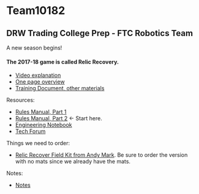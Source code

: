 # Team10182
## DRW Trading College Prep - FTC Robotics Team

A new season begins!

#### The 2017-18 game is called Relic Recovery.

- [Video explanation](https://www.youtube.com/watch?v=4xBHfwjfQGs)
- [One page overview](https://firstinspiresst01.blob.core.windows.net/ftc/first-kj-relic-recovery-onepage.pdf)
- [Training Document, other materials](https://www.firstinspires.org/resource-library/ftc/game-and-season-info)

Resources:
- [Rules Manual, Part 1](https://firstinspiresst01.blob.core.windows.net/ftc/game-ew-manual-part-1.pdf)
- [Rules Manual, Part 2](https://firstinspiresst01.blob.core.windows.net/ftc/game-manual-dw-part-2.pdf) <- Start here.
- [Engineering Notebook](https://www.firstinspires.org/sites/default/files/uploads/resource_library/ftc/engineering-notebook-guidelines.pdf)
- [Tech Forum](https://ftcforum.usfirst.org/)

Things we need to order:
- [Relic Recover Field Kit from Andy Mark](http://www.andymark.com/FTC17-18-p/am-3600.htm). Be sure to order the version with no mats since we already have the mats.

Notes:
- [Notes](Notes.md)
